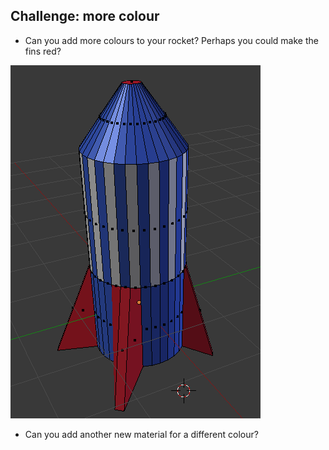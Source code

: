 ## Challenge: more colour

+ Can you add more colours to your rocket? Perhaps you could make the fins red?

![Red fins](images/more-colour.png)

+ Can you add another new material for a different colour?